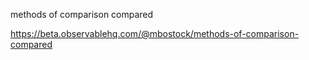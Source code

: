 methods of comparison compared

https://beta.observablehq.com/@mbostock/methods-of-comparison-compared